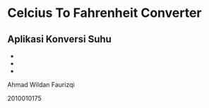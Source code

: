 # Celcius To Fahrenheit Converter
Aplikasi Konversi Suhu
-
-
-
-


Ahmad Wildan Faurizqi

2010010175
